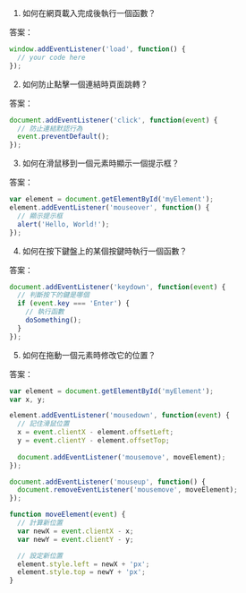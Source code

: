 

1. 如何在網頁載入完成後執行一個函數？

答案：

```js
window.addEventListener('load', function() {
  // your code here
});
```

2. 如何防止點擊一個連結時頁面跳轉？

答案：

```js
document.addEventListener('click', function(event) {
  // 防止連結默認行為
  event.preventDefault();
});
```

3. 如何在滑鼠移到一個元素時顯示一個提示框？

答案：

```js
var element = document.getElementById('myElement');
element.addEventListener('mouseover', function() {
  // 顯示提示框
  alert('Hello, World!');
});
```

4. 如何在按下鍵盤上的某個按鍵時執行一個函數？

答案：

```js
document.addEventListener('keydown', function(event) {
  // 判斷按下的鍵是哪個
  if (event.key === 'Enter') {
    // 執行函數
    doSomething();
  }
});
```

5. 如何在拖動一個元素時修改它的位置？

答案：

```js
var element = document.getElementById('myElement');
var x, y;

element.addEventListener('mousedown', function(event) {
  // 記住滑鼠位置
  x = event.clientX - element.offsetLeft;
  y = event.clientY - element.offsetTop;
  
  document.addEventListener('mousemove', moveElement);
});

document.addEventListener('mouseup', function() {
  document.removeEventListener('mousemove', moveElement);
});

function moveElement(event) {
  // 計算新位置
  var newX = event.clientX - x;
  var newY = event.clientY - y;

  // 設定新位置
  element.style.left = newX + 'px';
  element.style.top = newY + 'px';
}
```